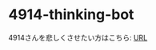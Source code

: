 # 4914-thinking-bot

4914さんを悲しくさせたい方はこちら: [URL](https://discordapp.com/oauth2/authorize?client_id=598122769254842378&scope=bot)
